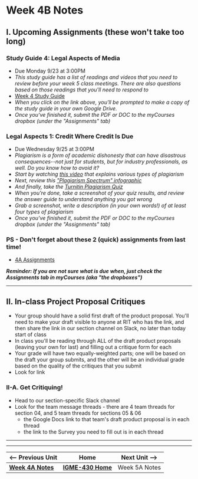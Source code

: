 # Week 4B Notes

## I. Upcoming Assignments (these won't take too long)

### Study Guide 4: Legal Aspects of Media
- Due Monday 9/23 at 3:00PM
- *This study guide has a list of readings and videos that you need to review before your week 5 class meetings. There are also questions based on those readings that you'll need to respond to*
- [Week 4 Study Guide](https://docs.google.com/document/d/1-PL9BcR2Gttw__Qen1rWlIlskkcqgRL4JonzqVn2Bac/copy)
- *When you click on the link above, you'll be prompted to make a copy of the study guide in your own Google Drive.*
- *Once you've finished it, submit the PDF or DOC to the myCourses dropbox (under the "Assignments" tab)*

### Legal Aspects 1: Credit Where Credit Is Due
- Due Wednesday 9/25 at 3:00PM
- *Plagiarism is a form of academic dishonesty that can have disastrous consequences--not just for students, but for industry professionals, as well. Do you know how to avoid it?*
- *Start by watching [this video](https://www.youtube.com/watch?v=2q0NlWcTq1Y&t=2s) that explains various types of plagiarism*
- *Next, review this ["Plagiarism Spectrum" infographic](https://www.turnitin.com/static/plagiarism-spectrum/)*
- *And finally, take the [Turnitin Plagiarism Quiz](https://www.turnitin.com/static/plagiarism-quiz/)*
- *When you're done, take a screenshot of your quiz results, and review the answer guide to understand anything you got wrong*
- *Grab a screenshot, write a description (in your own words!) of at least four types of plagiarism*
- *Once you've finished it, submit the PDF or DOC to the myCourses dropbox (under the "Assignments" tab)*

### PS - Don't forget about these 2 (quick) assignments from last time!
- [4A Assignments](4A.md#ii-upcoming-assignments-these-wont-take-too-long)

***Reminder: If you are not sure what is due when, just check the Assignments tab in myCourses (aka "the dropboxes")***

---

## II. In-class Project Proposal Critiques

- Your group should have a solid first draft of the product proposal. You'll need to make your draft visible to anyone at RIT who has the link, and then share the link in our section channel on Slack, no later than today start of class
- In class you'll be reading through ALL of the draft product proposals (leaving your own for last) and filling out a critique form for each
- Your grade will have two equally-weighted parts; one will be based on the draft your group submits, and the other will be an individual grade based on the quality of the critiques that you submit
- Look for link 


### II-A. Get Critiquing!
- Head to our section-specific Slack channel
- Look for the team message threads - there are 4 team threads for section 04, and 5 team threads for sections 05 & 06
  - the Google Docs link to that team's draft product proposal is in each thread
  - the link to the Survey you need to fill out is in each thread






---
---

| <-- Previous Unit | Home | Next Unit -->
| --- | --- | --- 
|  [**Week 4A Notes**](4A.md)  |  [**IGME-430 Home**](../) | Week 5A Notes
